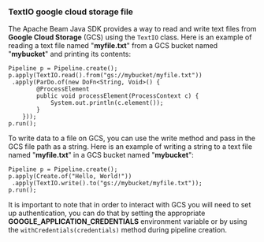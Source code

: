 ### TextIO google cloud storage file

The Apache Beam Java SDK provides a way to read and write text files from **Google Cloud Storage** (GCS) using the `TextIO` class. Here is an example of reading a text file named "**myfile.txt**" from a GCS bucket named "**mybucket**" and printing its contents:

```
Pipeline p = Pipeline.create();
p.apply(TextIO.read().from("gs://mybucket/myfile.txt"))
 .apply(ParDo.of(new DoFn<String, Void>() {
        @ProcessElement
        public void processElement(ProcessContext c) {
            System.out.println(c.element());
        }
    }));
p.run();
```

To write data to a file on GCS, you can use the write method and pass in the GCS file path as a string. Here is an example of writing a string to a text file named "**myfile.txt**" in a GCS bucket named "**mybucket**":

```
Pipeline p = Pipeline.create();
p.apply(Create.of("Hello, World!"))
 .apply(TextIO.write().to("gs://mybucket/myfile.txt"));
p.run();
```

It is important to note that in order to interact with GCS you will need to set up authentication, you can do that by setting the appropriate **GOOGLE_APPLICATION_CREDENTIALS** environment variable or by using the `withCredentials(credentials)` method during pipeline creation.
